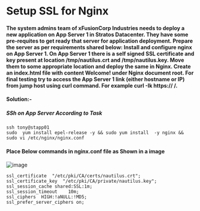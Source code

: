 # Setup SSL for Nginx
#### The system admins team of xFusionCorp Industries needs to deploy a new application on App Server 1 in Stratos Datacenter. They have some pre-requites to get ready that server for application deployment. Prepare the server as per requirements shared below: Install and configure nginx on App Server 1. On App Server 1 there is a self signed SSL certificate and key present at location /tmp/nautilus.crt and /tmp/nautilus.key. Move them to some appropriate location and deploy the same in Nginx. Create an index.html file with content Welcome! under Nginx document root. For final testing try to access the App Server 1 link (either hostname or IP) from jump host using curl command. For example curl -Ik https:// <app-server-ip>/.

#### Solution:-
##### SSh on App Server According to Task

```
ssh tony@stapp01
sudo  yum install epel-release -y && sudo yum install  -y nginx && sudo vi /etc/nginx/nginx.conf
````
#### Place Below commands in nginx.conf file as Shown in a image 
![image](https://lh5.googleusercontent.com/1w12aXqUd2SmwlTpZtS0SMZYATznYrIS5QBwQDiOQtTkdpT3Ol7e64rawS-C8D24lLyww_Gv2VDTT0xEYL0xqd5tZJcnN5fnAinrlx0T)
```
ssl_certificate  "/etc/pki/CA/certs/nautilus.crt";
ssl_certificate_key  "/etc/pki/CA/private/nautilus.key";
ssl_session_cache shared:SSL:1m;
ssl_session_timeout    10m;
ssl_ciphers  HIGH:!aNULL:!MD5;
ssl_prefer_server_ciphers on;
```
